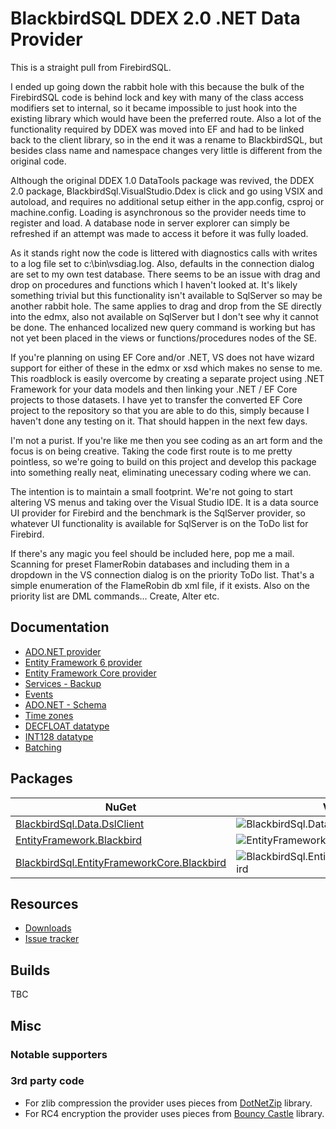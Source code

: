 # BlackbirdSQL DDEX 2.0 .NET Data Provider

This is a straight pull from FirebirdSQL.

I ended up going down the rabbit hole with this because the bulk of the FirebirdSQL code is behind lock and key with many of the class access modifiers set to internal, so it became impossible to just hook into the existing library which would have been the preferred route.
Also a lot of the functionality required by DDEX was moved into EF and had to be linked back to the client library, so in the end it was a rename to BlackbirdSQL, but besides class name and namespace changes very little is different from the original code.

Although the original DDEX 1.0 DataTools package was revived, the DDEX 2.0 package, BlackbirdSql.VisualStudio.Ddex is click and go using VSIX and autoload, and requires no additional setup either in the app.config, csproj or machine.config.
Loading is asynchronous so the provider needs time to register and load. A database node in server explorer can simply be refreshed if an attempt was made to access it before it was fully loaded.

As it stands right now the code is littered with diagnostics calls with writes to a log file set to c:\bin\vsdiag.log.
Also, defaults in the connection dialog are set to my own test database.
There seems to be an issue with drag and drop on procedures and functions which I haven't looked at. It's likely something trivial but this functionality isn't available to SqlServer so may be another rabbit hole. The same applies to drag and drop from the SE directly into the edmx, also not available on SqlServer but I don't see why it cannot be done.
The enhanced localized new query command is working but has not yet been placed in the views or functions/procedures nodes of the SE.

If you're planning on using EF Core and/or .NET, VS does not have wizard support for either of these in the edmx or xsd which makes no sense to me.
This roadblock is easily overcome by creating a separate project using .NET Framework for your data models and then linking your .NET / EF Core projects to those datasets.
I have yet to transfer the converted EF Core project to the repository so that you are able to do this, simply because I haven't done any testing on it. That should happen in the next few days.

I'm not a purist. If you're like me then you see coding as an art form and the focus is on being creative. Taking the code first route is to me pretty pointless, so we're going to build on this project and develop this package into something really neat, eliminating unecessary coding where we can.

The intention is to maintain a small footprint. We're not going to start altering VS menus and taking over the Visual Studio IDE. It is a data source UI provider for Firebird and the benchmark is the SqlServer provider, so whatever UI functionality is available for SqlServer is on the ToDo list for Firebird.

If there's any magic you feel should be included here, pop me a mail.
Scanning for preset FlamerRobin databases and including them in a dropdown in the VS connection dialog is on the priority ToDo list. That's a simple enumeration of the FlameRobin db xml file, if it exists.
Also on the priority list are DML commands... Create, Alter etc.

## Documentation

* [ADO.NET provider](ado-net.md)
* [Entity Framework 6 provider](entity-framework-6.md)
* [Entity Framework Core provider](entity-framework-core.md)
* [Services - Backup](services-backup.md)
* [Events](events.md)
* [ADO.NET - Schema](ado-net-schema.md)
* [Time zones](time-zones.md)
* [DECFLOAT datatype](decfloat.md)
* [INT128 datatype](int128.md)
* [Batching](batching.md)

## Packages

| NuGet | Version | Downloads |
|-------|---------|-----------|
| [BlackbirdSql.Data.DslClient](https://www.nuget.org/packages/BlackbirdSql.Data.DslClient) | ![BlackbirdSql.Data.DslClient](https://img.shields.io/nuget/v/BlackbirdSql.Data.DslClient.svg) | ![BlackbirdSql.Data.DslClient](https://img.shields.io/nuget/dt/BlackbirdSql.Data.DslClient.svg) |
| [EntityFramework.Blackbird](https://www.nuget.org/packages/EntityFramework.Blackbird) | ![EntityFramework.Blackbird](https://img.shields.io/nuget/v/EntityFramework.Blackbird.svg) | ![EntityFramework.Blackbird](https://img.shields.io/nuget/dt/EntityFramework.Blackbird.svg) |
| [BlackbirdSql.EntityFrameworkCore.Blackbird](https://www.nuget.org/packages/BlackbirdSql.EntityFrameworkCore.Blackbird) | ![BlackbirdSql.EntityFrameworkCore.Blackbird](https://img.shields.io/nuget/v/BlackbirdSql.EntityFrameworkCore.Blackbird.svg) | ![BlackbirdSql.EntityFrameworkCore.Blackbird](https://img.shields.io/nuget/dt/BlackbirdSql.EntityFrameworkCore.Blackbird.svg) |

## Resources

* [Downloads](https://github.com/BlackbirdSQL/NETProvider-DDEX/releases)
* [Issue tracker](https://github.com/BlackbirdSQL/NETProvider-DDEX/issues)

## Builds

TBC

## Misc

### Notable supporters


### 3rd party code

* For zlib compression the provider uses pieces from [DotNetZip](http://dotnetzip.codeplex.com/) library.
* For RC4 encryption the provider uses pieces from [Bouncy Castle](https://www.bouncycastle.org/csharp/index.html) library.
